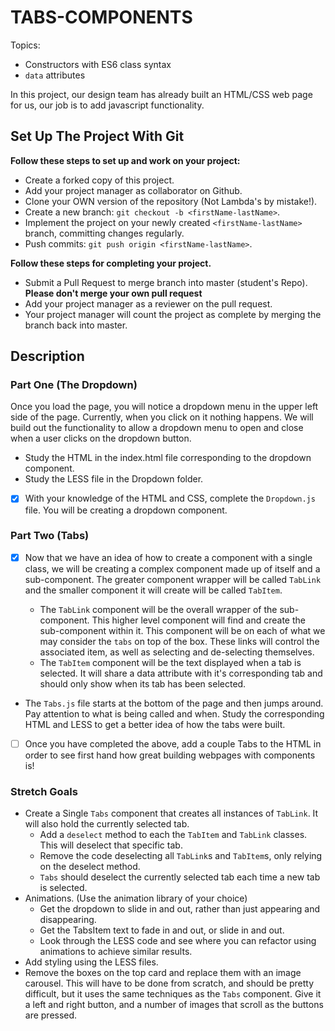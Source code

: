 # TABS-COMPONENTS

Topics:

- Constructors with ES6 class syntax
- `data` attributes

In this project, our design team has already built an HTML/CSS web page for us, our job is to add javascript functionality.

## Set Up The Project With Git

**Follow these steps to set up and work on your project:**

- Create a forked copy of this project.
- Add your project manager as collaborator on Github.
- Clone your OWN version of the repository (Not Lambda's by mistake!).
- Create a new branch: `git checkout -b <firstName-lastName>`.
- Implement the project on your newly created `<firstName-lastName>` branch, committing changes regularly.
- Push commits: `git push origin <firstName-lastName>`.

**Follow these steps for completing your project.**

- Submit a Pull Request to merge <firstName-lastName> branch into master (student's Repo). **Please don't merge your own pull request**
- Add your project manager as a reviewer on the pull request.
- Your project manager will count the project as complete by merging the branch back into master.

## Description

### Part One (The Dropdown)

Once you load the page, you will notice a dropdown menu in the upper left side of the page. Currently,  when you click on it nothing happens. We will build out the functionality to allow a dropdown menu to open and close when a user clicks on the dropdown button.
  - Study the HTML in the index.html file corresponding to the dropdown component.
  - Study the LESS file in the Dropdown folder.
  - [x] With your knowledge of the HTML and CSS, complete the `Dropdown.js` file. You will be creating a dropdown component.

### Part Two (Tabs)

- [x] Now that we have an idea of how to create a component with a single class, we will be creating a complex component made up of itself and a sub-component. The greater component wrapper will be called `TabLink` and the smaller component it will create will be called `TabItem`.

  - The `TabLink` component will be the overall wrapper of the sub-component. This higher level component will find and create the sub-component within it. This component will be on each of what we may consider the `tabs` on top of the box. These links will control the associated item, as well as selecting and de-selecting themselves.
  - The `TabItem` component will be the text displayed when a tab is selected. It will share a data attribute with it's corresponding tab and should only show when its tab has been selected.

- The `Tabs.js` file starts at the bottom of the page and then jumps around. Pay attention to what is being called and when. Study the corresponding HTML and LESS to get a better idea of how the tabs were built.

- [ ] Once you have completed the above, add a couple Tabs to the HTML in order to see first hand how great building webpages with components is!

### Stretch Goals

- Create a Single `Tabs` component that creates all instances of `TabLink`. It will also hold the currently selected tab.
  - Add a `deselect` method to each the `TabItem` and `TabLink` classes. This will deselect that specific tab.
  - Remove the code deselecting all `TabLink`s and `TabItem`s, only relying on the deselect method.
  - `Tabs` should deselect the currently selected tab each time a new tab is selected.
- Animations. (Use the animation library of your choice)
  - Get the dropdown to slide in and out, rather than just appearing and disappearing.
  - Get the TabsItem text to fade in and out, or slide in and out.
  - Look through the LESS code and see where you can refactor using animations to achieve similar results.
- Add styling using the LESS files.
- Remove the boxes on the top card and replace them with an image carousel. This will have to be done from scratch, and should be pretty difficult, but it uses the same techniques as the `Tabs` component. Give it a left and right button, and a number of images that scroll as the buttons are pressed.
